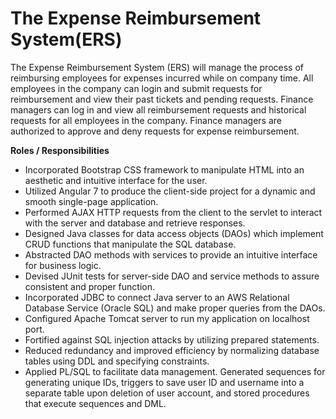 # The Expense Reimbursement System(ERS)
The Expense Reimbursement System (ERS) will manage the process of reimbursing employees for expenses incurred while on company time. All employees in the company can login and submit requests for reimbursement and view their past tickets and pending requests. Finance managers can log in and view all reimbursement requests and historical requests for all employees in the company. Finance managers are authorized to approve and deny requests for expense reimbursement.

<b>Roles / Responsibilities</b>
<ul>
<li>Incorporated Bootstrap CSS framework to manipulate HTML into an aesthetic and intuitive interface for the user.</li>
<li>Utilized Angular 7 to produce the client-side project for a dynamic and smooth single-page application.</li>
<li>Performed AJAX HTTP requests from the client to the servlet to interact with the server and database and retrieve responses.</li>
<li>Designed Java classes for data access objects (DAOs) which implement CRUD functions that manipulate the SQL database.</li>
<li>Abstracted DAO methods with services to provide an intuitive interface for business logic.</li>
<li>Devised JUnit tests for server-side DAO and service methods to assure consistent and proper function.</li>
<li>Incorporated JDBC to connect Java server to an AWS Relational Database Service (Oracle SQL) and make proper queries from the DAOs.</li>
<li>Configured Apache Tomcat server to run my application on localhost port.</li>
<li>Fortified against SQL injection attacks by utilizing prepared statements.</li>
<li>Reduced redundancy and improved efficiency by normalizing database tables using DDL and specifying constraints.</li>
<li>Applied PL/SQL to facilitate data management. Generated sequences for generating unique IDs, triggers to save user ID and username into a separate table upon deletion of user account, and stored procedures that execute sequences and DML.</li>
</ul>

